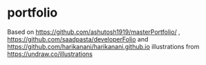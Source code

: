 # portfolio
Based on https://github.com/ashutosh1919/masterPortfolio/ , https://github.com/saadpasta/developerFolio and https://github.com/harikanani/harikanani.github.io
illustrations from https://undraw.co/illustrations
